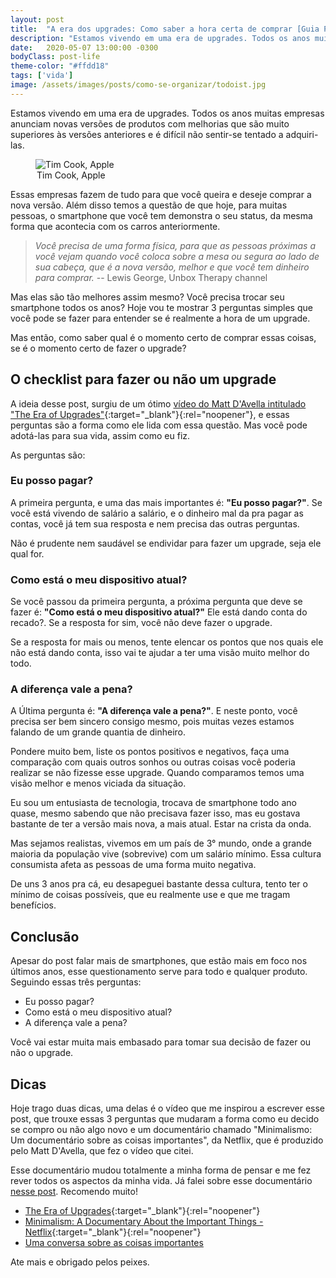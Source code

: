 ```yaml
---
layout: post
title:  "A era dos upgrades: Como saber a hora certa de comprar [Guia Prático]"
description: "Estamos vivendo em uma era de upgrades. Todos os anos muitas empresas anunciam novas versões de produtos com melhorias que são muito superiores às versões anteriores e é difícil não sentir-se tentado a adquiri-las. Como saber se é o momento certo de fazer o upgrade?"
date:   2020-05-07 13:00:00 -0300
bodyClass: post-life
theme-color: "#ffdd18"
tags: ['vida']
image: /assets/images/posts/como-se-organizar/todoist.jpg
---
```


Estamos vivendo em uma era de upgrades. Todos os anos muitas empresas anunciam novas versões de produtos com melhorias que são muito superiores às versões anteriores e é difícil não sentir-se tentado a adquiri-las.


<figure>
  <picture>
    <source type="image/webp" srcset="/assets/images/webp/posts/a-era-dos-upgrades/tim-cook-apple.webp" />
    <source srcset="/assets/images/posts/a-era-dos-upgrades/tim-cook-apple.jpg" />
    <img itemprop="image" src="/assets/images/posts/a-era-dos-upgrades/tim-cook-apple.jpg" alt="Tim Cook, Apple" />
  </picture>
  <legend>Tim Cook, Apple</legend>
</figure>

Essas empresas fazem de tudo para que você queira e deseje comprar a nova versão. Além disso temos a questão de que hoje, para muitas pessoas, o smartphone que você tem demonstra o seu status, da mesma forma que acontecia com os carros anteriormente.

> _Você precisa de uma forma física, para que as pessoas próximas a você vejam quando você coloca sobre a mesa ou segura ao lado de sua cabeça, que é a nova versão, melhor e que você tem dinheiro para comprar._ -- Lewis George, Unbox Therapy channel

Mas elas são tão melhores assim mesmo? Você precisa trocar seu smartphone todos os anos?  Hoje vou te mostrar 3 perguntas simples que você pode se fazer para entender se é realmente a hora de um upgrade.

Mas então, como saber qual é o momento certo de comprar essas coisas, se é o momento certo de fazer o upgrade?

## O checklist para fazer ou não um upgrade

A ideia desse post, surgiu de um ótimo [vídeo do Matt D'Avella intitulado "The Era of Upgrades"](https://www.youtube.com/watch?v=vCoF21OXu2E){:target="_blank"}{:rel="noopener"}, e essas perguntas são a forma como ele lida com essa questão. Mas você pode adotá-las para sua vida, assim como eu fiz.

As perguntas são:

### Eu posso pagar?

A primeira pergunta, e uma das mais importantes é: **"Eu posso pagar?"**. Se você está vivendo de salário a salário, e o dinheiro mal da pra pagar as contas, você já tem sua resposta e nem precisa das outras perguntas.

Não é prudente nem saudável se endividar para fazer um upgrade, seja ele qual for.

### Como está o meu dispositivo atual?

Se você passou da primeira pergunta, a próxima pergunta que deve se fazer é: **"Como está o meu dispositivo atual?"** Ele está dando conta do recado?. Se a resposta for sim, você não deve fazer o upgrade.

Se a resposta for mais ou menos, tente elencar os pontos que nos quais ele não está dando conta, isso vai te ajudar a ter uma visão muito melhor do todo.

### A diferença vale a pena?

A Última pergunta é: **"A diferença vale a pena?"**. E neste ponto, você precisa ser bem sincero consigo mesmo, pois muitas vezes estamos falando de um grande quantia de dinheiro.

Pondere muito bem, liste os pontos positivos e negativos, faça uma comparação com quais outros sonhos ou outras coisas você poderia realizar se não fizesse esse upgrade. Quando comparamos temos uma visão melhor e menos viciada da situação.

Eu sou um entusiasta de tecnologia, trocava de smartphone todo ano quase, mesmo sabendo que não precisava fazer isso, mas eu gostava bastante de ter a versão mais nova, a mais atual. Estar na crista da onda.

Mas sejamos realistas, vivemos em um país de 3° mundo, onde a grande maioria da população vive (sobrevive) com um salário mínimo. Essa cultura consumista afeta as pessoas de uma forma muito negativa.

De uns 3 anos pra cá, eu desapeguei bastante dessa cultura, tento ter o mínimo de coisas possíveis, que eu realmente use e que me tragam benefícios.

## Conclusão

Apesar do post falar mais de smartphones, que estão mais em foco nos últimos anos, esse questionamento serve para todo e qualquer produto. Seguindo essas três perguntas:

- Eu posso pagar?
- Como está o meu dispositivo atual?
- A diferença vale a pena?

Você vai estar muita mais embasado para tomar sua decisão de fazer ou não o upgrade.

## Dicas

Hoje trago duas dicas, uma delas é o vídeo que me inspirou a escrever esse post, que trouxe essas 3 perguntas que mudaram a forma como eu decido se compro ou não algo novo e um documentário chamado "Minimalismo: Um documentário sobre as coisas importantes", da Netflix, que é produzido pelo Matt D'Avella, que fez o vídeo que citei.

Esse documentário mudou totalmente a minha forma de pensar e me fez rever todos os aspectos da minha vida. Já falei sobre esse documentário [nesse post](https://evertonstrack.com.br/blog/uma-conversa-sobre-coisas-importantes/).  Recomendo muito!

- [The Era of Upgrades](https://www.youtube.com/watch?v=vCoF21OXu2E){:target="_blank"}{:rel="noopener"}
- [Minimalism: A Documentary About the Important Things - Netflix](https://www.netflix.com/br/title/80114460){:target="_blank"}{:rel="noopener"}
- [Uma conversa sobre as coisas importantes](https://evertonstrack.com.br/blog/uma-conversa-sobre-coisas-importantes/)


Ate mais e obrigado pelos peixes.

